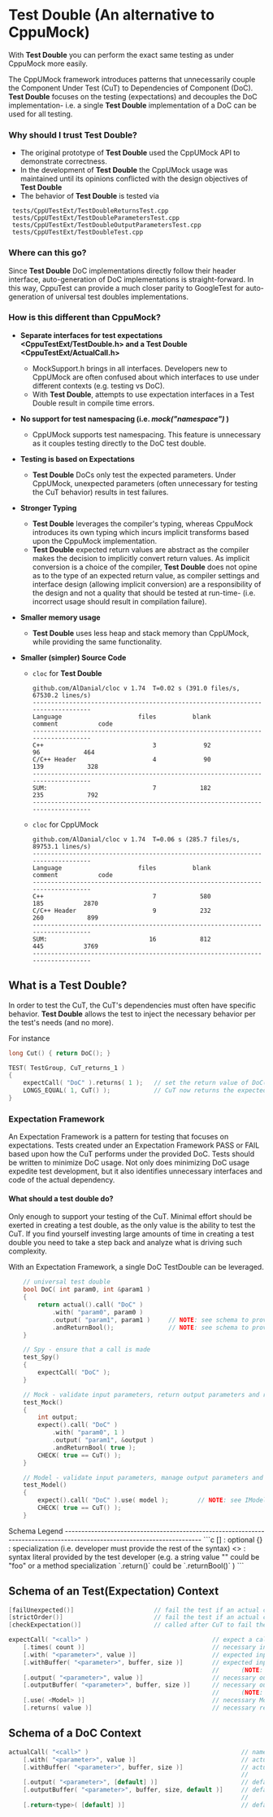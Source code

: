 **Test Double** (An alternative to CppuMock)
========================================================================================================================

With **Test Double** you can perform the exact same testing as under CppuMock more easily.

The CppUMock framework introduces patterns that unnecessarily couple the Component Under Test (CuT) to
Dependencies of Component (DoC).  **Test Double** focuses on the testing (expectations) and decouples the DoC
implementation- i.e. a single **Test Double** implementation of a DoC can be used for all testing.

### Why should I trust **Test Double**?
* The original prototype of **Test Double** used the CppUMock API to demonstrate correctness.
* In the development of **Test Double** the CppUMock usage was maintained until its opinions conflicted with the
    design objectives of **Test Double**
* The behavior of **Test Double** is tested via 
```
 tests/CppUTestExt/TestDoubleReturnsTest.cpp
 tests/CppUTestExt/TestDoubleParametersTest.cpp
 tests/CppUTestExt/TestDoubleOutputParametersTest.cpp
 tests/CppUTestExt/TestDoubleTest.cpp
```


### Where can this go?

Since **Test Double** DoC implementations directly follow their header interface, auto-generation of DoC implementations
is straight-forward.  In this way, CppuTest can provide a much closer parity to GoogleTest for auto-generation of
universal test doubles implementations.


### How is this different than CppuMock?

* **Separate interfaces for test expectations <CppuTestExt/TestDouble.h> and a Test Double <CppuTestExt/ActualCall.h>**
    * MockSupport.h brings in all interfaces.  Developers new to CppUMock are often confused about which interfaces to
        use under different contexts (e.g. testing vs DoC).
    * With **Test Double**, attempts to use expectation interfaces in a Test Double result in compile time errors.

* **No support for test namespacing (i.e. _mock("namespace")_ )**
    * CppUMock supports test namespacing.  This feature is unnecessary as it couples testing directly to the DoC test
        double.

* **Testing is based on Expectations**
    * **Test Double** DoCs only test the expected parameters.  Under CppUMock, unexpected parameters
        (often unnecessary for testing the CuT behavior) results in test failures.

* **Stronger Typing**
    * **Test Double** leverages the compiler's typing, whereas CppuMock introduces its own typing which incurs implicit
        transforms based upon the CppuMock implementation.
    * **Test Double** expected return values are abstract as the compiler makes the decision to implicitly convert
        return values.  As implicit conversion is a choice of the compiler, **Test Double** does not opine as to the
        type of an expected return value, as compiler settings and interface design (allowing implicit conversion) are
        a responsibility of the design and not a quality that should be tested at run-time- (i.e. incorrect usage
        should result in compilation failure).

* **Smaller memory usage**
    * **Test Double** uses less heap and stack memory than CppUMock, while providing the same functionality.

* **Smaller (simpler) Source Code**
    * `cloc` for **Test Double**
        <!--
            include/CppUTestExt/ActualCall.h
            include/CppUTestExt/ExpectCall.h
            include/CppUTestExt/TestDouble.h
            include/CppUTestExt/TestDoubleParameter.h
            src/CppUTestExt/ActualCall.cpp
            src/CppUTestExt/TestDouble.cpp
            src/CppUTestExt/TestDoubleParameter.cpp
        -->
        ~~~
        github.com/AlDanial/cloc v 1.74  T=0.02 s (391.0 files/s, 67530.2 lines/s)
        -------------------------------------------------------------------------------
        Language                     files          blank        comment           code
        -------------------------------------------------------------------------------
        C++                              3             92             96            464
        C/C++ Header                     4             90            139            328
        -------------------------------------------------------------------------------
        SUM:                             7            182            235            792
        -------------------------------------------------------------------------------
        ~~~
    * `cloc` for CppUMock
        <!--
            ./include/CppUTestExt/MockActualCall.h
            ./include/CppUTestExt/MockCheckedActualCall.h
            ./include/CppUTestExt/MockExpectedCallsList.h
            ./include/CppUTestExt/MockFailure.h
            ./include/CppUTestExt/MockSupport.h
            ./include/CppUTestExt/MockSupportPlugin.h
            ./include/CppUTestExt/MockCheckedExpectedCall.h
            ./include/CppUTestExt/MockExpectedCall.h
            ./include/CppUTestExt/MockNamedValue.h
            ./src/CppUTestExt/MockActualCall.cpp
            ./src/CppUTestExt/MockExpectedCallsList.cpp
            ./src/CppUTestExt/MockFailure.cpp
            ./src/CppUTestExt/MockSupportPlugin.cpp
            ./src/CppUTestExt/MockExpectedCall.cpp
            ./src/CppUTestExt/MockNamedValue.cpp
            ./src/CppUTestExt/MockSupport.cpp
        -->
        ~~~
        github.com/AlDanial/cloc v 1.74  T=0.06 s (285.7 files/s, 89753.1 lines/s)
        -------------------------------------------------------------------------------
        Language                     files          blank        comment           code
        -------------------------------------------------------------------------------
        C++                              7            580            185           2870
        C/C++ Header                     9            232            260            899
        -------------------------------------------------------------------------------
        SUM:                            16            812            445           3769
        -------------------------------------------------------------------------------
        ~~~



What is a Test Double?
------------------------------------------------------------------------------------------------------------------------
In order to test the CuT, the CuT's dependencies must often have specific behavior.  **Test Double** allows the test to
inject the necessary behavior per the test's needs (and no more).

For instance
```c++
long Cut() { return DoC(); }

TEST( TestGroup, CuT_returns_1 )
{
    expectCall( "DoC" ).returns( 1 );   // set the return value of DoC()
    LONGS_EQUAL( 1, CuT() );            // CuT now returns the expected value
}
```

### Expectation Framework
An Expectation Framework is a pattern for testing that focuses on expectations.  Tests created under an Expectation
Framework PASS or FAIL based upon how the CuT performs under the provided DoC.  Tests should be written to minimize
DoC usage.  Not only does minimizing DoC usage expedite test development, but it also identifies unnecessary interfaces
and code of the actual dependency.

#### What should a test double do?
Only enough to support your testing of the CuT.  Minimal effort should be exerted in creating a test double, as the
only value is the ability to test the CuT.  If you find yourself investing large amounts of time in creating a test
double you need to take a step back and analyze what is driving such complexity.

With an Expectation Framework, a single DoC TestDouble can be leveraged.
```c
    // universal test double
    bool DoC( int param0, int &param1 )
    {
        return actual().call( "DoC" )
            .with( "param0", param0 )
            .output( "param1", param1 )     // NOTE: see schema to provide default values or model behavior
            .andReturnBool();               // NOTE: see schema to provide default values or model behavior
    }

    // Spy - ensure that a call is made
    test_Spy()
    {
        expectCall( "DoC" );
    }

    // Mock - validate input parameters, return output parameters and return value
    test_Mock()
    {
        int output;
        expect().call( "DoC" )
            .with( "param0", 1 )
            .output( "param1", &output )
            .andReturnBool( true );
        CHECK( true == CuT() );
    }

    // Model - validate input parameters, manage output parameters and return value per some modelled behavior
    test_Model()
    {
        expect().call( "DoC" ).use( model );        // NOTE: see IModel interface for how to set output and return values
        CHECK( true == CuT() );
    }
```

<a name="schema">
Schema  Legend
</a>
------------------------------------------------------------------------------------------------------------------------
```c
    []      : optional
    {}      : specialization (i.e. developer must provide the rest of the syntax)
    <>      : syntax literal provided by the test developer (e.g. a string value "<call>" could be "foo"
                or a method specialization `.return<type>()` could be `.returnBool()` )
```

Schema of an Test(Expectation) Context
------------------------------------------------------------------------------------------------------------------------
```c
[failUnexpected()]                      // fail the test if an actual call was not expected
[strictOrder()]                         // fail the test if an actual call did not follow the expected order
[checkExpectation()]                    // called after CuT to fail the test if there are unmet expectations

expectCall( "<call>" )                                  // expect a call with the DoC name matching <call>
    [.times( count )]                                   // necessary invocations for the CuT test (default=infinity)
    [.with( "<parameter>", value )]                     // expected input parameter for CuT test
    [.withBuffer( "<parameter>", buffer, size )]        // expected input buffer data for CuT test
                                                        //      (NOTE: buffer must be static)
    [.output( "<parameter>", value )]                   // necessary output value for the CuT test
    [.outputBuffer( "<parameter>", buffer, size )]      // necessary output buffer for the CuT test
                                                        //      (NOTE: buffer must be static)
    [.use( <Model> )]                                   // necessary Model for the CuT (i.e. override the DoC defaults)
    [.returns( value )]                                 // necessary return value for the CuT test
```

Schema of a DoC Context
------------------------------------------------------------------------------------------------------------------------
```c
actualCall( "<call>" )                                          // name of method/function used by actual
    [.with( "<parameter>", value )]                             // actual input parameter
    [.withBuffer( "<parameter>", buffer, size )]                // actual input buffer data
                                                                //      (NOTE: buffer must be static)
    [.output( "<parameter>", [default] )]                       // default output value for general testing
    [.outputBuffer( "<parameter>", buffer, size, default )]     // default buffer value for general testing
                                                                //      (NOTE: buffer must be static)
    [.return<type>( [default] )]                                // default return value for general testing
```
